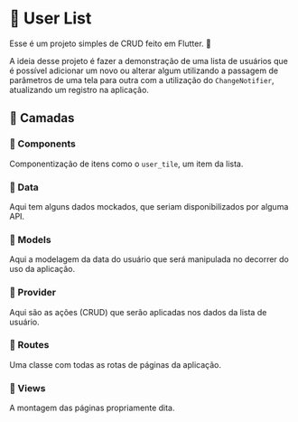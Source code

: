 # 👥 User List 

Esse é um projeto simples de CRUD feito em Flutter. 👤

A ideia desse projeto é fazer a demonstração de uma lista de usuários que é possível adicionar um novo ou alterar algum utilizando a passagem de parâmetros de uma tela para outra com a utilização do `ChangeNotifier`,  atualizando um registro na aplicação.

## 🧅 Camadas

### 📁 Components
Componentização de itens como o `user_tile`, um item da lista.

### 📁 Data
Aqui tem alguns dados mockados, que seriam disponibilizados por alguma API.

### 📁 Models
Aqui a modelagem da data do usuário que será manipulada no decorrer do uso da aplicação.

### 📁 Provider
Aqui são as ações (CRUD) que serão aplicadas nos dados da lista de usuário.

### 📁 Routes
Uma classe com todas as rotas de páginas da aplicação.

### 📁 Views
A montagem das páginas propriamente dita.

